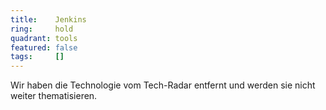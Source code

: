 ```yaml
---
title:    Jenkins  
ring:     hold  
quadrant: tools
featured: false
tags:     []
---
```


Wir haben die Technologie vom Tech-Radar entfernt und werden sie nicht weiter thematisieren.
